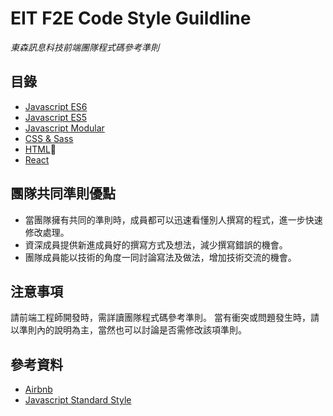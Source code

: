 # EIT F2E Code Style Guildline
*東森訊息科技前端團隊程式碼參考準則*

## 目錄
- [Javascript ES6](es6/)
- [Javascript ES5](es5/)
- [Javascript Modular](javascript-modular/)
- [CSS & Sass](css-sass/)
- [HTML](html5/)
- [React](react/)

## 團隊共同準則優點
* 當團隊擁有共同的準則時，成員都可以迅速看懂別人撰寫的程式，進一步快速修改處理。
* 資深成員提供新進成員好的撰寫方式及想法，減少撰寫錯誤的機會。
* 團隊成員能以技術的角度一同討論寫法及做法，增加技術交流的機會。

## 注意事項
請前端工程師開發時，需詳讀團隊程式碼參考準則。
當有衝突或問題發生時，請以準則內的說明為主，當然也可以討論是否需修改該項準則。


## 參考資料
- [Airbnb](https://github.com/airbnb/javascript)
- [Javascript Standard Style](https://standardjs.com/rules.html#javascript-standard-style)